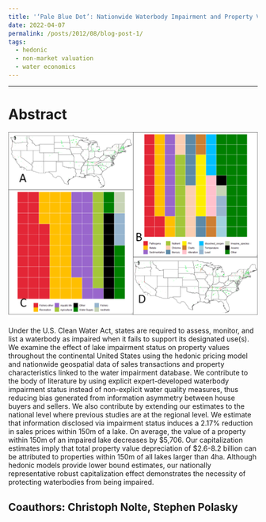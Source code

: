 ```yaml
---
title: '‘Pale Blue Dot’: Nationwide Waterbody Impairment and Property Value'
date: 2022-04-07
permalink: /posts/2012/08/blog-post-1/
tags:
  - hedonic
  - non-market valuation
  - water economics
---
```

___________________________________________________________________________

Abstract
======
![](/images/research/water_impairment.png)

Under the U.S. Clean Water Act, states are required to assess, monitor, and list a waterbody as impaired when it fails to support its designated use(s). We examine the effect of lake impairment status on property values throughout the continental United States using the hedonic pricing model and nationwide geospatial data of sales transactions and property characteristics linked to the water impairment database. We contribute to the body of literature by using explicit expert-developed waterbody impairment status instead of non-explicit water quality measures, thus reducing bias generated from information asymmetry between house buyers and sellers. We also contribute by extending our estimates to the national level where previous studies are at the regional level. We estimate that information disclosed via impairment status induces a 2.17% reduction in sales prices within 150m of a lake. On average, the value of a property within 150m of an impaired lake decreases by $5,706. Our capitalization estimates imply that total property value depreciation of $2.6-8.2 billion can be attributed to properties within 150m of all lakes larger than 4ha. Although hedonic models provide lower bound estimates, our nationally representative robust capitalization effect demonstrates the necessity of protecting waterbodies from being impaired.

Coauthors: Christoph Nolte, Stephen Polasky
------